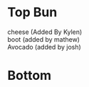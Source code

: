 
<h1>Top Bun</h1>
cheese (Added By Kylen)<br>
boot (added by mathew)<br>
Avocado (added by josh)<br>
<h1>Bottom</h1>
